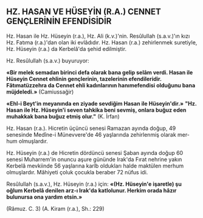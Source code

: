 ## HZ. HASAN VE HÜSEYİN (R.A.) CENNET GENÇLERİNİN EFENDİSİDİR

Hz. Hasan ile Hz. Hüseyin (r.a.), Hz. Ali (k.v.)'nin. Resûlullah (s.a.v.)'ın kızı Hz. Fatıma (r.a.)'dan olan iki evlâdıdır. Hz. Hasan (r.a.) zehirlenmek suretiyle, Hz. Hüseyin (r.a.) da Kerbelâ'da şehid edilmiştir.

Hz. Resûlullah (s.a.v.) buyuruyor:

**«Bir melek semadan birinci defa olarak ba­na gelip selâm verdi. Hasan ile Hüseyin Cennet ehlinin gençlerinin, tazelerinin efendileridir. Fâtımatüzzehra da Cennet ehli kadınlarının hanım­efendisi olduğunu bana müjdeledi.»** (Camiussağir)

**«Ehl-i Beyt'in meyanında en ziyade sevdiğim Hasan ile Hüseyin'dir.»**
**"Hz. Hasan ile Hz. Hüseyin'i seven tahkika beni sevmiş, onlara buğuz eden muhakkak bana buğuz etmiş olur."** (K. İrfan)

Hz. Hasan (r.a.). Hicretin üçüncü senesi Ra­mazan ayında doğup, 49 senesinde Medîne-i Münevvere'de 46 yaşlarında zehirlenmiş olarak mer­hum olmuşlardır.

Hz. Hüseyin (r.a.) de Hicretin dördüncü se­nesi Şaban ayında doğup 60 senesi Muharrem'in onuncu aşure gününde Irak'da Fırat nehrine ya­kın Kerbelâ mevkiinde 56 yaşlarına karîb olduk­ları halde maktülen merhum olmuşlardır. Mâ­hiyeti çoluk çocukla beraber 72 nüfus idi.

Resûlullah (s.a.v.), Hz. Hüseyin (r.a.) için: **«(Hz. Hüseyin'e işaretle) şu oğlum Kerbelâ denilen arz-ı Irak'da katlolunur. Herkim orada hâ­zır bulunursa ona yardım etsin.»**

(Râmuz. C. 3) (A. Kiram (r.a.), Sh.: 229)
